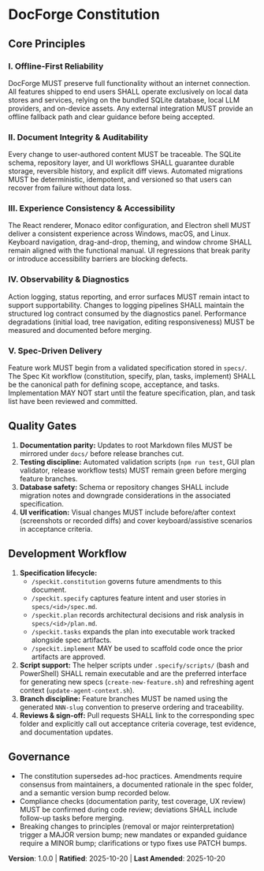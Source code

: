 <!--
Sync Impact Report:
- Version: (new) → 1.0.0
- Modified principles: initial publication
- Added sections: Core Principles; Quality Gates; Development Workflow
- Templates requiring updates: ✅ .specify/templates/spec-template.md (reviewed)
  ✅ .specify/templates/plan-template.md (reviewed)
  ✅ .specify/templates/tasks-template.md (reviewed)
- Follow-up TODOs: None
-->
# DocForge Constitution

## Core Principles

### I. Offline-First Reliability
DocForge MUST preserve full functionality without an internet connection. All features shipped to end users SHALL operate exclusively on local data stores and services, relying on the bundled SQLite database, local LLM providers, and on-device assets. Any external integration MUST provide an offline fallback path and clear guidance before being accepted.

### II. Document Integrity & Auditability
Every change to user-authored content MUST be traceable. The SQLite schema, repository layer, and UI workflows SHALL guarantee durable storage, reversible history, and explicit diff views. Automated migrations MUST be deterministic, idempotent, and versioned so that users can recover from failure without data loss.

### III. Experience Consistency & Accessibility
The React renderer, Monaco editor configuration, and Electron shell MUST deliver a consistent experience across Windows, macOS, and Linux. Keyboard navigation, drag-and-drop, theming, and window chrome SHALL remain aligned with the functional manual. UI regressions that break parity or introduce accessibility barriers are blocking defects.

### IV. Observability & Diagnostics
Action logging, status reporting, and error surfaces MUST remain intact to support supportability. Changes to logging pipelines SHALL maintain the structured log contract consumed by the diagnostics panel. Performance degradations (initial load, tree navigation, editing responsiveness) MUST be measured and documented before merging.

### V. Spec-Driven Delivery
Feature work MUST begin from a validated specification stored in `specs/`. The Spec Kit workflow (constitution, specify, plan, tasks, implement) SHALL be the canonical path for defining scope, acceptance, and tasks. Implementation MAY NOT start until the feature specification, plan, and task list have been reviewed and committed.

## Quality Gates

1. **Documentation parity:** Updates to root Markdown files MUST be mirrored under `docs/` before release branches cut.
2. **Testing discipline:** Automated validation scripts (`npm run test`, GUI plan validator, release workflow tests) MUST remain green before merging feature branches.
3. **Database safety:** Schema or repository changes SHALL include migration notes and downgrade considerations in the associated specification.
4. **UI verification:** Visual changes MUST include before/after context (screenshots or recorded diffs) and cover keyboard/assistive scenarios in acceptance criteria.

## Development Workflow

1. **Specification lifecycle:**
   - `/speckit.constitution` governs future amendments to this document.
   - `/speckit.specify` captures feature intent and user stories in `specs/<id>/spec.md`.
   - `/speckit.plan` records architectural decisions and risk analysis in `specs/<id>/plan.md`.
   - `/speckit.tasks` expands the plan into executable work tracked alongside spec artifacts.
   - `/speckit.implement` MAY be used to scaffold code once the prior artifacts are approved.
2. **Script support:** The helper scripts under `.specify/scripts/` (bash and PowerShell) SHALL remain executable and are the preferred interface for generating new specs (`create-new-feature.sh`) and refreshing agent context (`update-agent-context.sh`).
3. **Branch discipline:** Feature branches MUST be named using the generated `NNN-slug` convention to preserve ordering and traceability.
4. **Reviews & sign-off:** Pull requests SHALL link to the corresponding spec folder and explicitly call out acceptance criteria coverage, test evidence, and documentation updates.

## Governance

- The constitution supersedes ad-hoc practices. Amendments require consensus from maintainers, a documented rationale in the spec folder, and a semantic version bump recorded below.
- Compliance checks (documentation parity, test coverage, UX review) MUST be confirmed during code review; deviations SHALL include follow-up tasks before merging.
- Breaking changes to principles (removal or major reinterpretation) trigger a MAJOR version bump; new mandates or expanded guidance require a MINOR bump; clarifications or typo fixes use PATCH bumps.

**Version**: 1.0.0 | **Ratified**: 2025-10-20 | **Last Amended**: 2025-10-20
